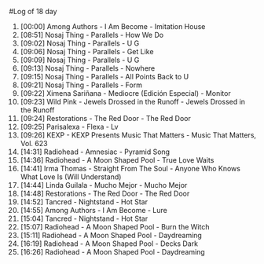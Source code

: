 #Log of 18 day

1. [00:00] Among Authors - I Am Become - Imitation House
1. [08:51] Nosaj Thing - Parallels - How We Do
1. [09:02] Nosaj Thing - Parallels - U G
1. [09:06] Nosaj Thing - Parallels - Get Like
1. [09:09] Nosaj Thing - Parallels - U G
1. [09:13] Nosaj Thing - Parallels - Nowhere
1. [09:15] Nosaj Thing - Parallels - All Points Back to U
1. [09:21] Nosaj Thing - Parallels - Form
1. [09:22] Ximena Sariñana - Mediocre (Edición Especial) - Monitor
1. [09:23] Wild Pink - Jewels Drossed in the Runoff - Jewels Drossed in the Runoff
1. [09:24] Restorations - The Red Door - The Red Door
1. [09:25] Parisalexa - Flexa - Lv
1. [09:26] KEXP - KEXP Presents Music That Matters - Music That Matters, Vol. 623
1. [14:31] Radiohead - Amnesiac - Pyramid Song
1. [14:36] Radiohead - A Moon Shaped Pool - True Love Waits
1. [14:41] Irma Thomas - Straight From The Soul - Anyone Who Knows What Love Is (Will Understand)
1. [14:44] Linda Guilala - Mucho Mejor - Mucho Mejor
1. [14:48] Restorations - The Red Door - The Red Door
1. [14:52] Tancred - Nightstand - Hot Star
1. [14:55] Among Authors - I Am Become - Lure
1. [15:04] Tancred - Nightstand - Hot Star
1. [15:07] Radiohead - A Moon Shaped Pool - Burn the Witch
1. [15:11] Radiohead - A Moon Shaped Pool - Daydreaming
1. [16:19] Radiohead - A Moon Shaped Pool - Decks Dark
1. [16:26] Radiohead - A Moon Shaped Pool - Daydreaming
